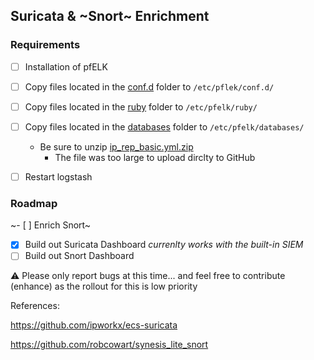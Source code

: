 ## Suricata & ~Snort~ Enrichment

### Requirements 
- [ ] Installation of pfELK
- [ ] Copy files located in the [conf.d](https://github.com/pfelk/pfelk/tree/master/experimental/conf.d) folder to `/etc/pflek/conf.d/`
- [ ] Copy files located in the [ruby](https://github.com/pfelk/pfelk/tree/master/experimental/conf.d/ruby) folder to `/etc/pfelk/ruby/`
- [ ] Copy files located in the [databases](https://github.com/pfelk/pfelk/tree/master/experimental/conf.d/databases) folder to `/etc/pfelk/databases/`
  - Be sure to unzip [ip_rep_basic.yml.zip](https://github.com/pfelk/pfelk/raw/master/experimental/conf.d/databases/ip_rep_basic.yml.zip)
    - The file was too large to upload dirclty to GitHub

- [ ] Restart logstash 

### Roadmap
~- [ ] Enrich Snort~
- [x] Build out Suricata Dashboard *currenlty works with the built-in SIEM*
- [ ] Build out Snort Dashboard 

 :warning: Please only report bugs at this time... and feel free to contribute (enhance) as the rollout for this is low priority

References:

https://github.com/ipworkx/ecs-suricata

https://github.com/robcowart/synesis_lite_snort
